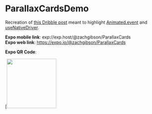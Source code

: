 # ParallaxCardsDemo
Recreation of [this Dribble post](https://dribbble.com/shots/2518516-Nike-Promotion-Ads-Parallax-Effect) meant to highlight [Animated.event](http://facebook.github.io/react-native/releases/0.47/docs/animated.html#event) and [useNativeDriver](http://facebook.github.io/react-native/releases/0.47/docs/animated.html#using-the-native-driver).

**Expo mobile link**: exp://exp.host/@zachgibson/ParallaxCards  
**Expo web link**: https://expo.io/@zachgibson/ParallaxCards  

**Expo QR Code**:  

[<img src="https://raw.githubusercontent.com/zachgibson/ParallaxCardsDemo/master/qr.png" width="160px;"/>
